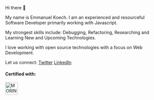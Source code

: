 Hi there 👋

My name is Emmanuel Koech. I am an experienced and resourceful Software Developer primarily working with Javascript.

My strongest skills include: Debugging, Refactoring, Researching and Learning New and Upcoming Technologies. 

I love working with open source technologies with a focus on Web Development.

Let us connect:
[Twitter](  https://twitter.com/___koech)
[LinkedIn](https://www.linkedin.com/in/emmanuel-koech-79368b21a/)

<div>
<h4 align="left" font-weight="bold" >Certified with:</h4>

<a href="https://moringaschool.com/courses/software-engineering-course-online/?gclid=EAIaIQobChMIvPCJub6Z-wIVRuN3Ch3Z3AlAEAAYASAAEgKBBvD_BwE">

<img align="left" alt="MORINGA" width="40px"  src="https://pbs.twimg.com/profile_images/1489569110040141826/ZzZgytR8_400x400.png" />
</a>

<br />
<br />
<br />
<br />
<br />
<br />
<br />





